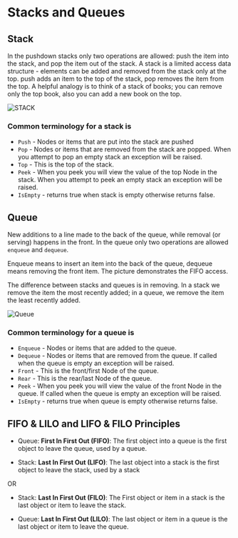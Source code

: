 # Stacks and Queues

## Stack 

In the pushdown stacks only two operations are allowed: push the item into the stack, and pop the item out of the stack. A stack is a limited access data structure - elements can be added and removed from the stack only at the top. push adds an item to the top of the stack, pop removes the item from the top. A helpful analogy is to think of a stack of books; you can remove only the top book, also you can add a new book on the top.

![STACK](https://res.cloudinary.com/practicaldev/image/fetch/s--s1Qbl8Gf--/c_limit%2Cf_auto%2Cfl_progressive%2Cq_auto%2Cw_880/https://thepracticaldev.s3.amazonaws.com/i/mwcwre09s12vqa3gvl7a.png)

### Common terminology for a stack is

- `Push` - Nodes or items that are put into the stack are pushed
- `Pop` - Nodes or items that are removed from the stack are popped. When you attempt to pop an empty stack an exception will be raised.
- `Top` - This is the top of the stack.
- `Peek` - When you peek you will view the value of the top Node in the stack. When you attempt to peek an empty stack an exception will be raised.
- `IsEmpty` - returns true when stack is empty otherwise returns false.


## Queue 

 New additions to a line made to the back of the queue, while removal (or serving) happens in the front. In the queue only two operations are allowed `enqueue` and `dequeue`.
 
  Enqueue means to insert an item into the back of the queue, dequeue means removing the front item. The picture demonstrates the FIFO access.
  
   The difference between stacks and queues is in removing. In a stack we remove the item the most recently added; in a queue, we remove the item the least recently added.

![Queue](https://i0.wp.com/learnersbucket.com/wp-content/uploads/2019/01/Queue-2-1.png?fit=768%2C400&ssl=1)



### Common terminology for a queue is

- `Enqueue` - Nodes or items that are added to the queue.
- `Dequeue` - Nodes or items that are removed from the queue. If called when the queue is empty an exception will be raised.
- `Front` - This is the front/first Node of the queue.
- `Rear` - This is the rear/last Node of the queue.
- `Peek` - When you peek you will view the value of the front Node in the queue. If called when the queue is empty an exception will be raised.
- `IsEmpty` - returns true when queue is empty otherwise returns false.


## FIFO & LILO and LIFO & FILO Principles
- Queue: **First In First Out (FIFO)**: The first object into a queue is the first object to leave the queue, used by a queue.

- Stack: **Last In First Out (LIFO)**: The last object into a stack is the first object to leave the stack, used by a stack

OR

- Stack: **Last In First Out (FILO)**: The First object or item in a stack is the last object or item to leave the stack.

- Queue: **Last In First Out (LILO)**: The last object or item in a queue is the last object or item to leave the queue.